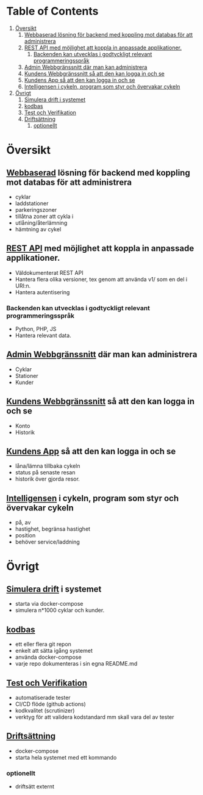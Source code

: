 
# Table of Contents

1.  [Översikt](#org8f8235a)
    1.  [Webbaserad lösning för backend med koppling mot databas för att administrera](#org9212d20)
    2.  [REST API med möjlighet att koppla in anpassade applikationer.](#org6435441)
        1.  [Backenden kan utvecklas i godtyckligt relevant programmeringsspråk](#org36a10d8)
    3.  [Admin Webbgränssnitt där man kan administrera](#org28bb500)
    4.  [Kundens Webbgränssnitt så att den kan logga in och se](#orgb0e9c0d)
    5.  [Kundens App så att den kan logga in och se](#org0e08a64)
    6.  [Intelligensen i cykeln, program som styr och övervakar cykeln](#org678c98b)
2.  [Övrigt](#org27a3e33)
    1.  [Simulera drift i systemet](#org94e70ae)
    2.  [kodbas](#org1015d28)
    3.  [Test och Verifikation](#org3a47dae)
    4.  [Driftsättning](#org52bc177)
        1.  [optionellt](#org5498d13)



<a id="org8f8235a"></a>

# Översikt


<a id="org9212d20"></a>

## [Webbaserad](https://docs.google.com/document/d/1zWksQNmkXJgM7Q66k3-mgcxrexO6eF9xqd0Z632BwlU/edit#heading=h.1d40lxinstsw) lösning för backend med koppling mot databas för att administrera

-   cyklar
-   laddstationer
-   parkeringszoner
-   tillåtna zoner att cykla i
-   utlåning/återlämning
-   hämtning av cykel


<a id="org6435441"></a>

## [REST API](https://docs.google.com/document/d/1zWksQNmkXJgM7Q66k3-mgcxrexO6eF9xqd0Z632BwlU/edit#heading=h.gj0i27b1vsnw) med möjlighet att koppla in anpassade applikationer.

-   Väldokumenterat REST API
-   Hantera flera olika versioner, tex genom att använda v1/ som en del i URI:n.
-   Hantera autentisering


<a id="org36a10d8"></a>

### Backenden kan utvecklas i godtyckligt relevant programmeringsspråk

-   Python, PHP, JS
-   Hantera relevant data.


<a id="org28bb500"></a>

## [Admin Webbgränssnitt](https://docs.google.com/document/d/1zWksQNmkXJgM7Q66k3-mgcxrexO6eF9xqd0Z632BwlU/edit#heading=h.h9x6l2mn1h7) där man kan administrera

-   Cyklar
-   Stationer
-   Kunder


<a id="orgb0e9c0d"></a>

## [Kundens Webbgränssnitt](https://docs.google.com/document/d/1zWksQNmkXJgM7Q66k3-mgcxrexO6eF9xqd0Z632BwlU/edit#heading=h.l3doj0ee6ekb) så att den kan logga in och se

-   Konto
-   Historik


<a id="org0e08a64"></a>

## [Kundens App](https://docs.google.com/document/d/1zWksQNmkXJgM7Q66k3-mgcxrexO6eF9xqd0Z632BwlU/edit#heading=h.9lb976xg99gm) så att den kan logga in och se

-   låna/lämna tillbaka cykeln
-   status på senaste resan
-   historik över gjorda resor.


<a id="org678c98b"></a>

## [Intelligensen](https://docs.google.com/document/d/1zWksQNmkXJgM7Q66k3-mgcxrexO6eF9xqd0Z632BwlU/edit#heading=h.yro5c9zb5bii) i cykeln, program som styr och övervakar cykeln

-   på, av
-   hastighet, begränsa hastighet
-   position
-   behöver service/laddning


<a id="org27a3e33"></a>

# Övrigt


<a id="org94e70ae"></a>

## [Simulera drift](https://docs.google.com/document/d/1zWksQNmkXJgM7Q66k3-mgcxrexO6eF9xqd0Z632BwlU/edit#heading=h.fzd271z9cau1) i systemet

-   starta via docker-compose
-   simulera n\*1000 cyklar och kunder.


<a id="org1015d28"></a>

## [kodbas](https://docs.google.com/document/d/1zWksQNmkXJgM7Q66k3-mgcxrexO6eF9xqd0Z632BwlU/edit#heading=h.tsz0p919gz5x)

-   ett eller flera git repon
-   enkelt att sätta igång systemet
-   använda docker-compose
-   varje repo dokumenteras i sin egna README.md


<a id="org3a47dae"></a>

## [Test och Verifikation](https://docs.google.com/document/d/1zWksQNmkXJgM7Q66k3-mgcxrexO6eF9xqd0Z632BwlU/edit#heading=h.oxraxdmxs9qc)

-   automatiserade tester
-   CI/CD flöde (github actions)
-   kodkvalitet (scrutinizer)
-   verktyg för att validera kodstandard mm skall vara del av tester


<a id="org52bc177"></a>

## [Driftsättning](https://docs.google.com/document/d/1zWksQNmkXJgM7Q66k3-mgcxrexO6eF9xqd0Z632BwlU/edit#heading=h.1gcjrcfzfp07)

-   docker-compose
-   starta hela systemet med ett kommando


<a id="org5498d13"></a>

### optionellt

-   driftsätt externt

